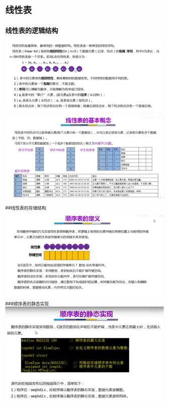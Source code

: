 # 线性表

## 线性表的逻辑结构
![](.linear_list_images/linear_idea.png)

![](.linear_list_images/linear_list_idea.png)

##线性表的存储结构

![](.linear_list_images/sequenced_list.png)

###顺序表的静态实现
![](.linear_list_images/static_sequenced_code.png)